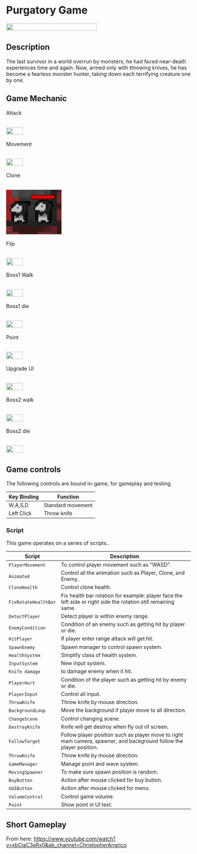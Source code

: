 # Purgatory Game

<img src="https://github.com/ChristopherAngrico/Purgatory/assets/87889745/bd150fb6-9bb0-4bcf-bc7c-26eafd74f49e" height="70%" width="70%">

## Description
The last survivor in a world overrun by monsters, he had faced near-death experiences time and again. Now, armed only with throwing knives, he has become a fearless monster hunter, taking down each terrifying creature one by one.

## Game Mechanic
<p>Attack<p/><br/>
<img src="https://github.com/ChristopherAngrico/Purgatory/assets/87889745/8c9b3237-6ae1-4a2b-ae16-81913c0171a3" height="30%" width="30%">
  
<p>Movement<p/><br/>
<img src="https://github.com/ChristopherAngrico/Purgatory/assets/87889745/7ff3abb8-6dbb-4f13-95bc-42b76e9b2073" height="30%" width="30%">

<p>Clone<p/><br/>
<img src="https://github.com/ChristopherAngrico/Purgatory/blob/main/Purgatory/Clone.png?raw=true" height="30%" width="30%">

<p>Flip<p/><br/>
<img src="https://github.com/ChristopherAngrico/Purgatory/assets/87889745/1f706385-2949-48d1-823b-81fef4812ce3" height="30%" width="30%">

<p>Boss1 Walk<p/><br/>
<img src="" height="30%" width="30%">

<p>Boss1 die<p/><br/>
<img src="https://github.com/ChristopherAngrico/Purgatory/assets/87889745/feb9907e-a63e-4fd9-bd3c-7950b8e6c5ad" height="30%" width="30%">  

<p>Point<p/><br/>
<img src="https://github.com/ChristopherAngrico/Purgatory/assets/87889745/86071b8f-42d8-4625-88bb-73ae58c17b82" height="30%" width="30%">

<p>Upgrade UI<p/><br/>
<img src="https://github.com/ChristopherAngrico/Purgatory/assets/87889745/e365da18-d551-4479-9c82-08d5834c2566" height="30%" width="30%">

<p>Boss2 walk<p/><br/>
<img src="https://github.com/ChristopherAngrico/Purgatory/assets/87889745/38b54c18-e735-4d8e-91b5-4d98b6f5f35f" height="30%" width="30%">

<p>Boss2 die<p/><br/>
<img src="https://github.com/ChristopherAngrico/Purgatory/assets/87889745/ed864e71-65b6-41ca-9d96-c6f778c7a968" height="30%" width="30%">
  
## Game controls

The following controls are bound in-game, for gameplay and testing.

| Key Binding       | Function          |
| ----------------- | ----------------- |
| W,A,S,D           | Standard movement |
| Left Click        | Throw  knife      |

### Script

This game operates on a series of scripts..

| Script       | Description                                                  |
| ------------------- | ------------------------------------------------------------ |
| `PlayerMovement` | To control player movement such as "WASD". |
| `Animated`  | Control all the animation such as Player, Clone, and Enemy. |
| `CloneHealth`  | Control clone health. |
| `FixRotateHealthBar`  | Fix health bar rotation for example: player face the left side or right side the rotation still remaining same.  |
| `DetectPlayer`  | Detect player is within enemy range.  |
| `EnemyCondition`  | Condition of an enemy such as getting hit by player or die.  |
| `HitPlayer`  | If player enter range attack will get hit. |
| `SpawnEnemy`  | Spawn manager to control spawn system. |
| `HealthSystem`  | Simplify class of health system. |
| `InputSystem`  | New input system. |
| `Knife damage`  | to damage enemy when it hit. |
| `PlayerHurt`  | Condition of the player such as getting hit by enemy or die. |
| `PlayerInput`  | Control all input. |
| `ThrowKnife`  | Throw knife by mouse direction. |
| `BackgroundLoop`  | Move the background if player move to all direction. |
| `ChangeScene`  | Control changing scene. |
| `DestroyKnife`  | Knife will get destroy when fly out of screen. |
| `FollowTarget`  | Follow player position such as player move to right main camera, spawner, and background follow the player position. |
| `ThrowKnife`  | Throw knife by mouse direction. |
| `GameManager`  | Manage point and wave system. |
| `MovingSpawner`  | To make sure spawn position is random. |
| `BuyButton`  | Action after mouse clicked for buy button. |
| `GUIButton`  | Action after mouse clicked for menu. |
| `VolumeControl`  | Control game volume. |
| `Point`  | Show point in UI text. |

## Short Gameplay
From here:
https://www.youtube.com/watch?v=xbCiaC3eRx0&ab_channel=ChristopherAngrico

